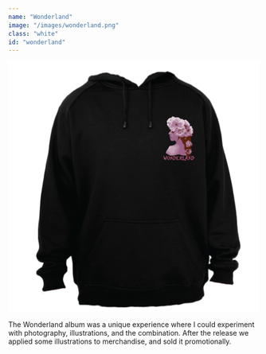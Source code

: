 ```yaml
---
name: "Wonderland"
image: "/images/wonderland.png"
class: "white"
id: "wonderland"
---
```



![](/images/hoodie-black.png)

The Wonderland album was a unique experience where I could experiment with photography, illustrations, and the combination. After the release we applied some illustrations to merchandise, and sold it promotionally.
